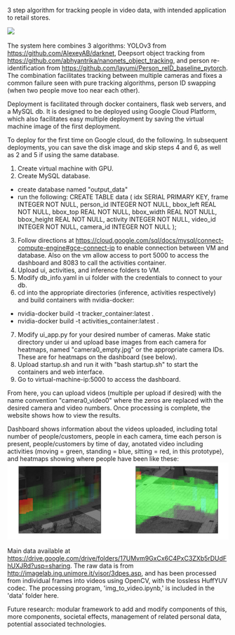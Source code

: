3 step algorithm for tracking people in video data, with intended application to retail stores.

![](https://github.com/kellinpelrine/retail_video_analytics/blob/master/Dashboard%20video%201.gif)

The system here combines 3 algorithms: YOLOv3 from https://github.com/AlexeyAB/darknet, Deepsort object tracking from https://github.com/abhyantrika/nanonets_object_tracking, and person re-identification from https://github.com/layumi/Person_reID_baseline_pytorch. The combination facilitates tracking between multiple cameras and fixes a common failure seen with pure tracking algorithms, person ID swapping (when two people move too near each other).

Deployment is facilitated through docker containers, flask web servers, and a MySQL db. It is designed to be deployed using Google Cloud Platform, which also facilitates easy multiple deployment by saving the virtual machine image of the first deployment.

To deploy for the first time on Google cloud, do the following. In subsequent deployments, you can save the disk image and skip steps 4 and 6, as well as 2 and 5 if using the same database.

1. Create virtual machine with GPU.
2. Create MySQL database.
- create database named "output_data"
- run the following:
  CREATE TABLE data
  (
  idx SERIAL PRIMARY KEY,
  frame INTEGER NOT NULL,
  person_id INTEGER NOT NULL,
  bbox_left REAL NOT NULL,
  bbox_top REAL NOT NULL,
  bbox_width REAL NOT NULL,
  bbox_height REAL NOT NULL,
  activity INTEGER NOT NULL,
  video_id INTEGER NOT NULL,
  camera_id INTEGER NOT NULL
  );
3. Follow directions at https://cloud.google.com/sql/docs/mysql/connect-compute-engine#gce-connect-ip to enable connection between VM and database. Also on the vm allow access to port 5000 to access the dashboard and 8083 to call the activities container.
4. Upload ui, activities, and inference folders to VM.
5. Modify db_info.yaml in ui folder with the credentials to connect to your db.
6. cd into the appropriate directories (inference, activities respectively) and build containers with nvidia-docker: 
- nvidia-docker build -t tracker_container:latest .
- nvidia-docker build -t activities_container:latest .
7. Modify ui_app.py for your desired number of cameras. Make static directory under ui and upload base images from each camera for heatmaps, named "camera0_empty.jpg" or the appropriate camera IDs. These are for heatmaps on the dashboard (see below).
8. Upload startup.sh and run it with "bash startup.sh" to start the containers and web interface.
9. Go to virtual-machine-ip:5000 to access the dashboard.

From here, you can upload videos (multiple per upload if desired) with the name convention "camera0_video0" where the zeros are replaced with the desired camera and video numbers. Once processing is complete, the website shows how to view the results.

Dashboard shows information about the videos uploaded, including total number of people/customers, people in each camera, time each person is present, people/customers by time of day, anotated video including activities (moving = green, standing = blue, sitting = red, in this prototype), and heatmaps showing where people have been like these:
![image](https://github.com/kellinpelrine/retail_video_analytics/blob/master/Dashboard%20picture%201.png)

Main data available at https://drive.google.com/drive/folders/17UMvm9GxCx6C4PxC3ZXb5rDUdFhUXJRd?usp=sharing.
The raw data is from http://imagelab.ing.unimore.it/visor/3dpes.asp, and has been processed from individual frames into videos using OpenCV, with the lossless HuffYUV codec. The processing program, 'img_to_video.ipynb,' is included in the 'data' folder here.

Future research: modular framework to add and modify components of this, more components, societal effects, management of related personal data, potential associated technologies. 
